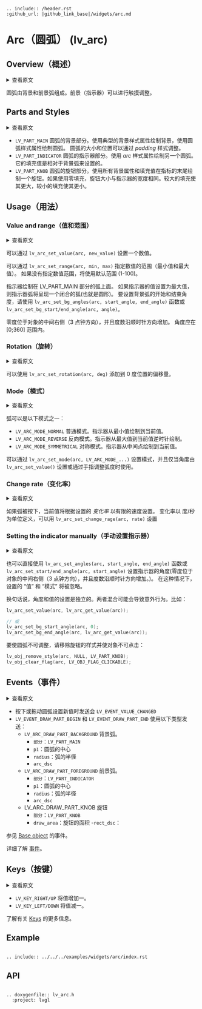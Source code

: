 ```eval_rst
.. include:: /header.rst 
:github_url: |github_link_base|/widgets/arc.md
```
# Arc（圆弧） (lv_arc)

## Overview（概述）

<details>
<summary>查看原文</summary>
<p>

The Arc consists of a background and a foreground arc. The foregrond (indicator) can be touch-adjusted.
 
</p>
</details>

圆弧由背景和前景弧组成。前景（指示器）可以进行触摸调整。

## Parts and Styles

<details>
<summary>查看原文</summary>
<p>

- `LV_PART_MAIN`  Draws a background using the typical background style properties and an arc using the arc style properties. The arc's size and position will respect the *padding* style properties.
- `LV_PART_INDICATOR` Draws an other arc using the *arc* style properties. Its padding values are interpreted relative to the background arc. 
- `LV_PART_KNOB` Draws a handle on the end of the indicator using all background properties and padding values. With zero padding the knob size is the same as the indicator's width. 
Larger padding makes it larger, smaller padding makes it smaller. 
 
</p>
</details>

- `LV_PART_MAIN` 圆弧的背景部分。使用典型的背景样式属性绘制背景，使用圆弧样式属性绘制圆弧。 圆弧的大小和位置可以通过 *padding* 样式调整。
- `LV_PART_INDICATOR` 圆弧的指示器部分。使用 *arc* 样式属性绘制另一个圆弧。 它的填充值是相对于背景弧来设置的。
- `LV_PART_KNOB` 圆弧的旋钮部分。使用所有背景属性和填充值在指标的末尾绘制一个旋钮。如果使用零填充，旋钮大小与指示器的宽度相同。较大的填充使其更大，较小的填充使其更小。

## Usage（用法）

### Value and range（值和范围）

<details>
<summary>查看原文</summary>
<p>

A new value can be set using `lv_arc_set_value(arc, new_value)`. 
The value is interpreted in a range (minimum and maximum values) which can be modified with `lv_arc_set_range(arc, min, max)`.
The default range is 1..100.

The indicator arc is drawn on the main part's arc. This if the value is set to maximum the indicator arc will cover the entire "background" arc.
To set the start and end angle of the background arc use the `lv_arc_set_bg_angles(arc, start_angle, end_angle)` functions or `lv_arc_set_bg_start/end_angle(arc, angle)`. 

Zero degrees is at the middle right (3 o'clock) of the object and the degrees are increasing in clockwise direction.
The angles should be in the [0;360] range. 
 
</p>
</details>

可以通过 `lv_arc_set_value(arc, new_value)` 设置一个数值。

可以通过 `lv_arc_set_range(arc, min, max)` 指定数值的范围（最小值和最大值）。
如果没有指定数值范围，将使用默认范围 (1-100)。

指示器绘制在 LV_PART_MAIN 部分的弧上面。 如果指示器的值设置为最大值，则指示器弧将呈现一个闭合的狐(也就是圆形)。
要设置背景弧的开始和结束角度，请使用 `lv_arc_set_bg_angles(arc, start_angle, end_angle)` 函数或 `lv_arc_set_bg_start/end_angle(arc, angle)`。

零度位于对象的中间右侧（3 点钟方向），并且度数沿顺时针方向增加。
角度应在 [0;360] 范围内。

### Rotation（旋转）

<details>
<summary>查看原文</summary>
<p>

An offset to the 0 degree position can added with `lv_arc_set_rotation(arc, deg)`.
 
</p>
</details>

可以使用 `lv_arc_set_rotation(arc, deg)` 添加到 0 度位置的偏移量。

### Mode（模式）

<details>
<summary>查看原文</summary>
<p>

The arc can be one of the following modes:
- `LV_ARC_MODE_NORMAL` The indicator arc is drawn from the minimimum value to the current.
- `LV_ARC_MODE_REVERSE` The indicator arc is drawn counter-clockwise from the maximum value to the current.
- `LV_ARC_MODE_SYMMETRICAL` The indicator arc is drawn from the middle point to the current value.

The mode can be set by `lv_arc_set_mode(arc, LV_ARC_MODE_...)` and used only if the the angle is set by `lv_arc_set_value()` or the arc is adjusted by finger.
 
</p>
</details>

弧可以是以下模式之一：
- `LV_ARC_MODE_NORMAL` 普通模式。指示器从最小值绘制到当前值。
- `LV_ARC_MODE_REVERSE` 反向模式。指示器从最大值到当前值逆时针绘制。
- `LV_ARC_MODE_SYMMETRICAL` 对称模式。指示器从中间点绘制到当前值。

可以通过 `lv_arc_set_mode(arc, LV_ARC_MODE_...)` 设置模式，并且仅当角度由 `lv_arc_set_value()` 设置或通过手指调整弧度时使用。

### Change rate（变化率）

<details>
<summary>查看原文</summary>
<p>

If the arc is pressed the current value will set with a limited speed according to the set *change rate*. 
The change rate is defined in degree/second unit and can be set with `lv_arc_set_change_rage(arc, rate)`
 
</p>
</details>

如果弧被按下，当前值将根据设置的 *变化率* 以有限的速度设置。
变化率以 度/秒 为单位定义，可以用 `lv_arc_set_change_rage(arc, rate)` 设置

### Setting the indicator manually（手动设置指示器）

<details>
<summary>查看原文</summary>
<p>

It also possible to set the angles of the indicator arc directly with `lv_arc_set_angles(arc, start_angle, end_angle)` function or `lv_arc_set_start/end_angle(arc, start_angle)`.
In this case the set "value" and "mode" is ignored.

In other words, the angle and value settings are independent. You should exclusively use one or the other. Mixing the two might result in unintended behavior.

To make the arc non-adjustabe remove the style of the knob and make the object non-clickable:
 
</p>
</details>

也可以直接使用 `lv_arc_set_angles(arc, start_angle, end_angle)` 函数或 `lv_arc_set_start/end_angle(arc, start_angle)` 设置指示器的角度(零度位于对象的中间右侧（3 点钟方向），并且度数沿顺时针方向增加。)。
在这种情况下，设置的 “值” 和 “模式” 将被忽略。

换句话说，角度和值的设置是独立的。两者混合可能会导致意外行为。比如：

```c
lv_arc_set_value(arc, lv_arc_get_value(arc));

// 或
lv_arc_set_bg_start_angle(arc, 0);
lv_arc_set_bg_end_angle(arc, lv_arc_get_value(arc));
```

要使圆弧不可调整，请移除旋钮的样式并使对象不可点击：

```c
lv_obj_remove_style(arc, NULL, LV_PART_KNOB);
lv_obj_clear_flag(arc, LV_OBJ_FLAG_CLICKABLE);
```

## Events（事件）

<details>
<summary>查看原文</summary>
<p>

- `LV_EVENT_VALUE_CHANGED` sent when the arc is pressed/dragged to set a new value.
- `LV_EVENT_DRAW_PART_BEGIN` and `LV_EVENT_DRAW_PART_END` are sent with the following types:
    - `LV_ARC_DRAW_PART_BACKGROUND` The background arc. 
        - `part`: `LV_PART_MAIN`
        - `p1`: center of the arc
        - `radius`: radius of the arc
        - `arc_dsc`
    - `LV_ARC_DRAW_PART_FOREGROUND` The foreground arc.  
        - `part`: `LV_PART_INDICATOR`
        - `p1`: center of the arc
        - `radius`: radius of the arc
        - `arc_dsc`
    - LV_ARC_DRAW_PART_KNOB The knob
        - `part`: `LV_PART_KNOB`
        - `draw_area`: the arae of the knob
        - `rect_dsc`:
    
See the events of the [Base object](/widgets/obj) too.
    
Learn more about [Events](/overview/event).
 
</p>
</details>

- 按下或拖动圆弧设置新值时发送会 `LV_EVENT_VALUE_CHANGED`
- `LV_EVENT_DRAW_PART_BEGIN` 和 `LV_EVENT_DRAW_PART_END` 使用以下类型发送：
     - `LV_ARC_DRAW_PART_BACKGROUND` 背景弧。
         - `部分`：`LV_PART_MAIN`
         - `p1`：圆弧的中心
         - `radius`：弧的半径
         - `arc_dsc`
     - `LV_ARC_DRAW_PART_FOREGROUND` 前景弧。
         - `部分`：`LV_PART_INDICATOR`
         - `p1`：圆弧的中心
         - `radius`：弧的半径
         - `arc_dsc`
     - LV_ARC_DRAW_PART_KNOB 旋钮
         - `部分`：`LV_PART_KNOB`
         - `draw_area`：旋钮的面积
         -`rect_dsc`：
    
参见 [Base object](/widgets/obj) 的事件。
    
详细了解 [事件](/overview/event)。

## Keys（按键）

<details>
<summary>查看原文</summary>
<p>

- `LV_KEY_RIGHT/UP` Increases the value by one.
- `LV_KEY_LEFT/DOWN` Decreases the value by one.


Learn more about [Keys](/overview/indev).

 
</p>
</details>

- `LV_KEY_RIGHT/UP` 将值增加一。
- `LV_KEY_LEFT/DOWN` 将值减一。


了解有关 [Keys](/overview/indev) 的更多信息。

## Example

```eval_rst

.. include:: ../../../examples/widgets/arc/index.rst

```

## API

```eval_rst

.. doxygenfile:: lv_arc.h
  :project: lvgl

```

